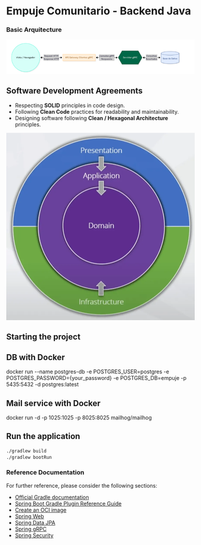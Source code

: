 # Empuje Comunitario - Backend Java

### Basic Arquitecture
![img.png](src/main/resources/static/img.png)

## Software Development Agreements
- Respecting **SOLID** principles in code design.
- Following **Clean Code** practices for readability and maintainability.
- Designing software following **Clean / Hexagonal Architecture** principles.

![img.png](src/main/resources/static/CleanArchitecture.png)

## Starting the project

## DB with Docker
docker run --name postgres-db -e POSTGRES_USER=postgres -e POSTGRES_PASSWORD={your_password} -e POSTGRES_DB=empuje -p 5435:5432 -d postgres:latest

## Mail service with Docker
docker run -d -p 1025:1025 -p 8025:8025 mailhog/mailhog

## Run the application

```bash
./gradlew build
./gradlew bootRun
```



### Reference Documentation
For further reference, please consider the following sections:

* [Official Gradle documentation](https://docs.gradle.org)
* [Spring Boot Gradle Plugin Reference Guide](https://docs.spring.io/spring-boot/3.5.5/gradle-plugin)
* [Create an OCI image](https://docs.spring.io/spring-boot/3.5.5/gradle-plugin/packaging-oci-image.html)
* [Spring Web](https://docs.spring.io/spring-boot/3.5.5/reference/web/servlet.html)
* [Spring Data JPA](https://docs.spring.io/spring-boot/3.5.5/reference/data/sql.html#data.sql.jpa-and-spring-data)
* [Spring gRPC](https://docs.spring.io/spring-grpc/reference/index.html)
* [Spring Security](https://docs.spring.io/spring-boot/3.5.5/reference/web/spring-security.html)
